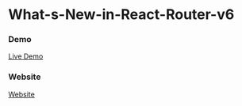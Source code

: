# What-s-New-in-React-Router-v6

### Demo

<a href="https://youtu.be/z4CGEpr2f70" rel="nofollow"> Live Demo </a>

### Website
<a href="https://codeat21.com/whats-new-in-react-router-v6/" rel="nofollow"> Website </a>

